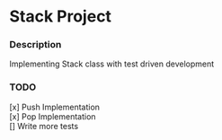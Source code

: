 # Stack Project
### Description
Implementing Stack class with test driven development

### TODO
[x] Push Implementation  
[x] Pop Implementation  
[] Write more tests   
